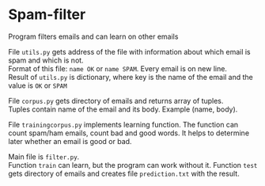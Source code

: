 # Spam-filter
Program filters emails and can learn on other emails

File `utils.py` gets address of the file with information about which email is spam and which is not.  
Format of this file: `name OK` or `name SPAM`. Every email is on new line.  
Result of `utils.py` is dictionary, where key is the name of the email and the value is `OK` or `SPAM`

File `corpus.py` gets directory of emails and returns array of tuples.  
Tuples contain name of the email and its body. Example (name, body).

File `trainingcorpus.py` implements learning function. The function can count spam/ham emails, count bad and good words. It helps to determine later whether an email is good or bad.

Main file is `filter.py`.  
Function `train` can learn, but the program can work without it.
Function `test` gets directory of emails and creates file `prediction.txt` with the result.

